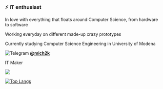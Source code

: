 ### ⚡ IT enthusiast

In love with everything that floats around Computer Science, from hardware to software

Working everyday on different made-up crazy prototypes

Currently studying Computer Science Engineering in University of Modena

<img alt="Telegram" src="https://img.shields.io/badge/Telegram-2CA5E0?style=flat-square&logo=telegram&logoColor=white" /> <a href="http://t.me/mich2k"> 
   <u><b>@mich2k</b></u> </a> 

IT Maker
   <br>
      
  ![](https://github-readme-stats.vercel.app/api?username=mich2k&show_icons=true&theme=dracula&border_radius=5&include_all_commits=true)
      
  [![Top Langs](https://github-readme-stats.vercel.app/api/top-langs/?username=mich2k&layout=compact&theme=dracula)](https://github.com/mich2k)

   
